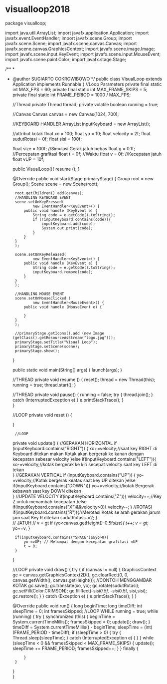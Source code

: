# visualloop2018

  package visualloop;

  import java.util.ArrayList;
  import javafx.application.Application;
  import javafx.event.EventHandler;
  import javafx.scene.Group;
  import javafx.scene.Scene;
  import javafx.scene.canvas.Canvas;
  import javafx.scene.canvas.GraphicsContext;
  import javafx.scene.image.Image;
   import javafx.scene.input.KeyEvent;
  import javafx.scene.input.MouseEvent;
  import javafx.scene.paint.Color;
  import javafx.stage.Stage;

/**
 *
 * @author SUGIARTO COKROWIBOWO
 */
public class VisualLoop extends Application implements Runnable {
    //Loop Parameters
    private final static int MAX_FPS = 60;
    private final static int MAX_FRAME_SKIPS = 5;
    private final static int FRAME_PERIOD = 1000 / MAX_FPS;
    
    //Thread
    private Thread thread;
    private volatile boolean running = true;
    
    //Canvas
    Canvas canvas = new Canvas(1024, 700);
    
    //KEYBOARD HANDLER
    ArrayList<String> inputKeyboard = new ArrayList<String>();

    //attribut kotak
    float xo = 100;
    float yo = 10;
    float velocity = 2f;
    float sudutRotasi = 0f;
    float sisi = 100f;
    
    float size = 100f;
    //Simulasi Gerak jatuh bebas
    float g = 0.1f; //Percepatan grafitasi
    float t = 0f; //Waktu
    float v = 0f; //Kecepatan jatuh
    float vUP = 10f;
    
    public VisualLoop(){
        resume ();
    }
    
    @Override
    public void start(Stage primaryStage) {
        Group root = new Group();
        Scene scene = new Scene(root);
        
        root.getChildren().add(canvas);
        //HANDLING KEYBOARD EVENT
        scene.setOnKeyPressed(
                new EventHandler<KeyEvent>() {
            public void handle (KeyEvent e) {
                String code = e.getCode().toString();
                if (!inputKeyboard.contains(code)){
                    inputKeyboard.add(code);
                    System.out.print(code);
                }
            }
        }
        );
        
        scene.setOnKeyReleased(
                new EventHandler<KeyEvent>() {
            public void handle (KeyEvent e) {
                String code = e.getCode().toString();
                inputKeyboard.remove(code);  
            }
        }
        );
        
        //HANDLING MOUSE EVENT
        scene.setOnMouseClicked (
                new EventHandler<MouseEvent>() {
            public void handle (MouseEvent e) {
                
            }
        }
        );
        
        //primaryStage.getIcons().add (new Image (getClass().getResourceAsStream("logo.jpg")));
        primaryStage.setTitle("Visual Loop");
        primaryStage.setScene(scene);
        primaryStage.show();
    }
    
    public static void main(String[] args) {
        launch(args);
    }
    
    //THREAD
    private void resume () {
        reset();
        thread = new Thread(this);
        running = true;
        thread.start();
    }
    
    //THREAD
    private void pause() {
        running = false;
        try {
            thread.join();
        } catch (InterruptedException e) {
            e.printStackTrace();
        }   
    }
    
    //LOOP
    private void reset () {
        
    }
    
        //LOOP
    private void update() {
        //GERAKAN HORIZONTAL
        if (inputKeyboard.contains("RIGHT")) {
            xo+=velocity;//saat key RIGHT di Keyboard ditekan makan Kotak akan bergerak ke kanan dengan kecepatan sebesar velocity
        }else if(inputKeyboard.contains("LEFT")){
            xo-=velocity;//kotak bergerak ke kiri secepat velocity saat key LEFT di tekan            
        }
        //GERAKAN VERTICAL
        if (inputKeyboard.contains("UP")) {
            yo-=velocity;//Kotak bergerak keatas saat key UP ditekan
        }else if(inputKeyboard.contains("DOWN")){
            yo+=velocity;//kotak Bergerak kebawah saat key DOWN ditekan       
        }
        //UPDATE VELOCITY
         if(inputKeyboard.contains("Z")){
            velocity++;//Key Z untuk menambah kecepatan
        }else if(inputKeyboard.contains("X")&&velocity>0){
            velocity--;
        }
        //ROTASI
        if(inputKeyboard.contains("R")){//Merotasi Kotak se arah gerakan jarum jam saat Key R ditekan
            sudutRotasi+=2;
        }  
        // JATUH 
        // v = gt
        if (yo<canvas.getHeight()-0.5f*size){
            t++;
            v = g*t;
            yo+=v;
        } 
      
        if(inputKeyboard.contains("SPACE")&&yo>0){
            yo-=vUP; // Melompat dengan kecepatan grafitasi vUP
            t = 0;
        }   
         
    }

    //LOOP
    private void draw() {
        try {
            if (canvas != null) {
                GraphicsContext gc = canvas.getGraphicsContext2D();
                gc.clearRect(0, 0, canvas.getWidth(), canvas.getHeight());
                //CONTOH MENGGAMBAR KOTAK
                gc.save();
                gc.translate(xo, yo);
                gc.rotate(sudutRotasi);
                gc.setFill(Color.CRIMSON);
                gc.fillRect(-sisi*0.5f, -sisi*0.5f, sisi,sisi);
                gc.restore();
            }
        } catch (Exception e) {
            e.printStackTrace();
        }
    }
    
    @Override
    public void run() {
        long beginTime;
        long timeDiff;
        int sleepTime = 0;
        int framesSkipped;
        //LOOP WHILE running = true; 
        while (running) {
            try {
                synchronized (this) {
                    beginTime = System.currentTimeMillis();
                    framesSkipped = 0;
                    update();
                    draw();
                }
                timeDiff = System.currentTimeMillis() - beginTime;
                sleepTime = (int) (FRAME_PERIOD - timeDiff);
                if (sleepTime > 0) {
                    try {
                        Thread.sleep(sleepTime);
                    } catch (InterruptedException e) {
                    }
                }
                while (sleepTime < 0 && framesSkipped < MAX_FRAME_SKIPS) {
                    update();
                    sleepTime += FRAME_PERIOD;
                    framesSkipped++;
                }
            } finally {
                
            }
        }
    }    
}
